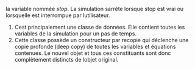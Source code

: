 la variable nommée *stop*. La simulation sarrête lorsque stop est vrai ou lorsquelle est interrompue par lutilisateur.
1.  Cest principalement une classe de données. Elle contient toutes les variables de la simulation pour un pas de temps.
2.  Cette classe possède un constructeur par recopie qui déclenche une copie profonde (deep copy) de toutes les variables et équations contenues. Le nouvel objet et tous ces constituants sont donc complètement distincts de lobjet original.